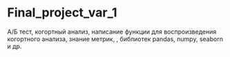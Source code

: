 # Final_project_var_1
А/Б тест, когортный анализ, написание функции для воспроизведения когортного анализа, знание метрик, , библиотек pandas, numpy, seaborn и др.
